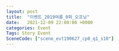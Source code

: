 ```yaml
---
layout: post
title:  "이벤트_2019여름_0화_오프닝"
date:   2021-12-09 22:00:00 +0000
categories: Event
Tags: Story Event
SceneCode: ["scene_evt190627_cp0_q1_s10"]
---
```

